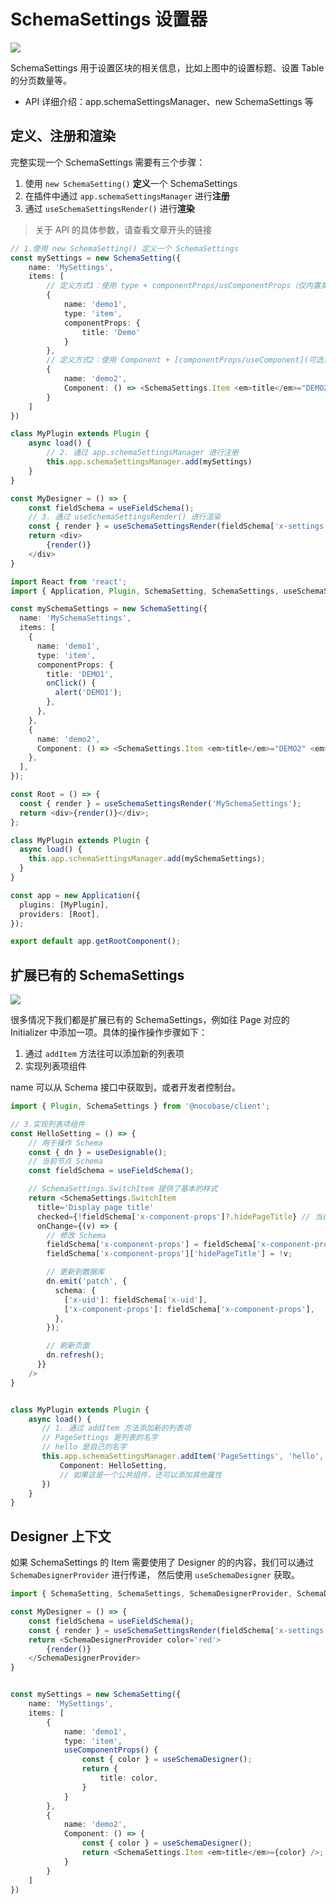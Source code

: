 # SchemaSettings 设置器

![](./static/WYuQbeZVioqB84xumakctLMGnkg.png)

SchemaSettings 用于设置区块的相关信息，比如上图中的设置标题、设置 Table 的分页数量等。

- API 详细介绍：app.schemaSettingsManager、new SchemaSettings 等

## 定义、注册和渲染

完整实现一个 SchemaSettings 需要有三个步骤：

1. 使用 `new SchemaSetting()` <strong>定义</strong>一个 SchemaSettings
2. 在插件中通过 `app.schemaSettingsManager` 进行<strong>注册</strong>
3. 通过 `useSchemaSettingsRender()` 进行<strong>渲染</strong>

> 关于 API 的具体参数，请查看文章开头的链接

```typescript
// 1.使用 new SchemaSetting() 定义一个 SchemaSettings
const mySettings = new SchemaSetting({
    name: 'MySettings',
    items: [
        // 定义方式1：使用 type + componentProps/usComponentProps（仅内置类型可以这样）
        {
            name: 'demo1',
            type: 'item',
            componentProps: {
                title: 'Demo'
            }
        },
        // 定义方式2：使用 Component + [componentProps/useComponent](可选)
        {
            name: 'demo2',
            Component: () => <SchemaSettings.Item <em>title</em>="DEMO2" />
        }
    ]
})

class MyPlugin extends Plugin {
    async load() {
        // 2. 通过 app.schemaSettingsManager 进行注册
        this.app.schemaSettingsManager.add(mySettings)
    }
}

const MyDesigner = () => {
    const fieldSchema = useFieldSchema();
    // 3. 通过 useSchemaSettingsRender() 进行渲染
    const { render } = useSchemaSettingsRender(fieldSchema['x-settings'], fieldSchema['x-settings-props']);
    return <div>
        {render()}
    </div>
}
```

```typescript
import React from 'react';
import { Application, Plugin, SchemaSetting, SchemaSettings, useSchemaSettingsRender } from '@nocobase/client';

const mySchemaSettings = new SchemaSetting({
  name: 'MySchemaSettings',
  items: [
    {
      name: 'demo1',
      type: 'item',
      componentProps: {
        title: 'DEMO1',
        onClick() {
          alert('DEMO1');
        },
      },
    },
    {
      name: 'demo2',
      Component: () => <SchemaSettings.Item <em>title</em>="DEMO2" <em>onClick</em>={() => alert('DEMO2')} />, <em>// 直接使用 Component 组件</em>
    },
  ],
});

const Root = () => {
  const { render } = useSchemaSettingsRender('MySchemaSettings');
  return <div>{render()}</div>;
};

class MyPlugin extends Plugin {
  async load() {
    this.app.schemaSettingsManager.add(mySchemaSettings);
  }
}

const app = new Application({
  plugins: [MyPlugin],
  providers: [Root],
});

export default app.getRootComponent();
```

## 扩展已有的 SchemaSettings

![](./static/MLUnbpVfFotjr1x0ZMacUzG4nlb.png)

很多情况下我们都是扩展已有的 SchemaSettings，例如往 Page 对应的 Initializer 中添加一项。具体的操作操作步骤如下：

1. 通过 `addItem` 方法往可以添加新的列表项
2. 实现列表项组件

name 可以从 Schema 接口中获取到，或者开发者控制台。

```typescript
import { Plugin, SchemaSettings } from '@nocobase/client';

// 3.实现列表项组件
const HelloSetting = () => {
    // 用于操作 Schema
    const { dn } = useDesignable();
    // 当前节点 Schema
    const fieldSchema = useFieldSchema();

    // SchemaSettings.SwitchItem 提供了基本的样式
    return <SchemaSettings.SwitchItem
      title='Display page title'
      checked={!fieldSchema['x-component-props']?.hidePageTitle} // 当前状态
      onChange={(v) => {
        // 修改 Schema
        fieldSchema['x-component-props'] = fieldSchema['x-component-props'] || {};
        fieldSchema['x-component-props']['hidePageTitle'] = !v;

        // 更新到数据库
        dn.emit('patch', {
          schema: {
            ['x-uid']: fieldSchema['x-uid'],
            ['x-component-props']: fieldSchema['x-component-props'],
          },
        });

        // 刷新页面
        dn.refresh();
      }}
    />
}


class MyPlugin extends Plugin {
    async load() {
       // 1. 通过 addItem 方法添加新的列表项
       // PageSettings 是列表的名字
       // hello 是自己的名字
       this.app.schemaSettingsManager.addItem('PageSettings', 'hello', {
           Component: HelloSetting,
           // 如果这是一个公共组件，还可以添加其他属性
       })
    }
}
```

## Designer 上下文

如果 SchemaSettings 的 Item 需要使用了 Designer 的的内容，我们可以通过 `SchemaDesignerProvider` 进行传递， 然后使用 `useSchemaDesigner` 获取。

```typescript
import { SchemaSetting, SchemaSettings, SchemaDesignerProvider, SchemaDesignerProvider, useSchemaDesigner } from '@nocobase/client';

const MyDesigner = () => {
    const fieldSchema = useFieldSchema();
    const { render } = useSchemaSettingsRender(fieldSchema['x-settings']);
    return <SchemaDesignerProvider color='red'>
        {render()}
    </SchemaDesignerProvider>
}


const mySettings = new SchemaSetting({
    name: 'MySettings',
    items: [
        {
            name: 'demo1',
            type: 'item',
            useComponentProps() {
                const { color } = useSchemaDesigner();
                return {
                    title: color,
                }
            }
        },
        {
            name: 'demo2',
            Component: () => {
                const { color } = useSchemaDesigner();
                return <SchemaSettings.Item <em>title</em>={color} />;
            }
        }
    ]
})
```

